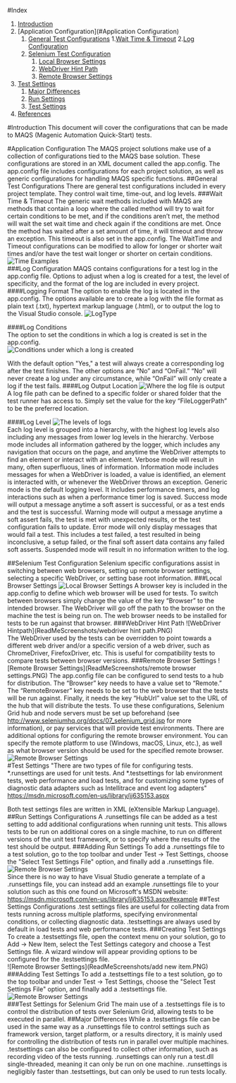 #Index
1. [Introduction](#Introduction)
2. [Application Configuration](#Application Configuration)
    1. [General Test Configurations]()
        1.[Wait Time & Timeout]()
        2.[Log Configuration]()
    2. [Selenium Test Configuration]()
        1. [Local Browser Settings]()
        2. [WebDriver Hint Path]()
        3. [Remote Browser Settings]()
3. [Test Settings]()
    1. [Major Differences]()
    2. [Run Settings]()
    3. [Test Settings]()
4. [References]()

#Introduction
This document will cover the configurations that can be made to MAQS (Magenic Automation Quick-Start) tests.

#Application Configuration
The MAQS project solutions make use of a collection of configurations tied to the MAQS base solution.  These configurations are stored in an XML document called the app.config.
The app.config file includes configurations for each project solution, as well as generic configurations for handling MAQS specific functions.
##General Test Configurations
There are general test configurations included in every project template. They control wait time, time-out, and log levels.
###Wait Time & Timeout
The generic wait methods included with MAQS are methods that contain a loop where the called method will try to wait for certain conditions to be met, and if the conditions aren’t met, the method will wait the set wait time and check again if the conditions are met.
Once the method has waited after a set amount of time, it will timeout and throw an exception. This timeout is also set in the app.config.
The WaitTime and Timeout configurations can be modified to allow for longer or shorter wait times and/or have the test wait longer or shorter on certain conditions.  
![Time Examples](ReadMeScreenshots/time.PNG)  
###Log Configuration
MAQS contains configurations for a test log in the app.config file. Options to adjust when a log is created for a test, the level of specificity, and the format of the log are included in every project.
####Logging Format
The option to enable the log is located in the app.config. The options available are to create a log with the file format as plain text (.txt), hypertext markup language (.html), or to output the log to the Visual Studio console.
![LogType](ReadMeScreenshots/LoggingType.PNG)

####Log Conditions  
The option to set the conditions in which a log is created is set in the app.config.  
![Conditions under which a long is created](ReadMeScreenshots/logconditions.PNG)  

With the default option "Yes," a test will always create a corresponding log after the test finishes. The other options are “No” and “OnFail.” “No” will never create a log under any circumstance, while “OnFail” will only create a log if the test fails.
####Log Output Location
![Where the log file is output](ReadMeScreenshots/loglocation.PNG)  
A log file path can be defined to a specific folder or shared folder that the test runner has access to.  Simply set the value for the key “FileLoggerPath” to be the preferred location. 

####Log Level
![The levels of logs](ReadMeScreenshots/logleveldiagram.PNG)  
Each log level is grouped into a hierarchy, with the highest log levels also including any messages from lower log levels in the hierarchy.
Verbose mode includes all information gathered by the logger, which includes any navigation that occurs on the page, and anytime the WebDriver attempts to find an element or interact with an element. Verbose mode will result in many, often superfluous, lines of information.
Information mode includes messages for when a WebDriver is loaded, a value is identified, an element is interacted with, or whenever the WebDriver throws an exception.
Generic mode is the default logging level. It includes performance timers, and log interactions such as when a performance timer log is saved.
Success mode will output a message anytime a soft assert is successful, or as a test ends and the test is successful.
Warning mode will output a message anytime a soft assert fails, the test is met with unexpected results, or the test configuration fails to update.
Error mode will only display messages that would fail a test. This includes a test failed, a test resulted in being inconclusive, a setup failed, or the final soft assert data contains any failed soft asserts.
Suspended mode will result in no information written to the log. 

##Selenium Test Configuration
Selenium specific configurations assist in switching between web browsers, setting up remote browser settings, selecting a specific WebDriver, or setting base root information.
###Local Browser Settings 
![Local Browser Settings](ReadMeScreenshots/LocalBrowserSettings.PNG) 
A browser key is included in the app.config to define which web browser will be used for tests. To switch between browsers simply change the value of the key “Browser” to the intended browser.
The WebDriver will go off the path to the browser on the machine the test is being run on.
The web browser needs to be installed for tests to be run against that browser.
###WebDriver Hint Path
![WebDriver Hintpath](ReadMeScreenshots/webdriver hint path.PNG)  
The WebDriver used by the tests can be overridden to point towards a different web driver and/or a specific version of a web driver, such as ChromeDriver, FirefoxDriver, etc. This is useful for compatibility tests to compare tests between browser versions.
###Remote Browser Settings
![Remote Browser Settings](ReadMeScreenshots/remote browser settings.PNG) 
The app.config file can be configured to send tests to a hub for distribution. The “Browser” key needs to have a value set to “Remote.” The “RemoteBrowser” key needs to be set to the web browser that the tests will be run against. Finally, it needs the key “HubUrl” value set to the URL of the hub that will distribute the tests. 
To use these configurations, Selenium Grid hub and node servers must be set up beforehand (see http://www.seleniumhq.org/docs/07_selenium_grid.jsp for more information), or pay services that will provide test environments.
There are additional options for configuring the remote browser environment. You can specify the remote platform to use (Windows, macOS, Linux, etc.), as well as what browser version should be used for the specified remote browser.  
![Remote Browser Settings](ReadMeScreenshots/extendedremotebrowsersettings.PNG)  
#Test Settings
"There are two types of file for configuring tests. *.runsettings are used for unit tests. And *.testsettings for lab environment tests, web performance and load tests, and for customizing some types of diagnostic data adapters such as Intellitrace and event log adapters"
https://msdn.microsoft.com/en-us/library/jj635153.aspx

Both test settings files are written in XML (eXtensible Markup Language).
##Run Settings Configurations
A .runsettings file can be added as a test setting to add additional configurations when running unit tests. This allows tests to be run on additional cores on a single machine, to run on different versions of the unit test framework, or to specify where the results of the test should be output.
###Adding Run Settings
To add a .runsettings file to a test solution, go to the top toolbar and under Test → Test Settings, choose the "Select Test Settings File" option, and finally add a .runsettings file.  
![Remote Browser Settings](ReadMeScreenshots/AddNewTestSettings.PNG)  
Since there is no way to have Visual Studio generate a template of a .runsettings file, you can instead add an example .runsettings file to your solution such as this one found on Microsoft's MSDN website: https://msdn.microsoft.com/en-us/library/jj635153.aspx#example
##Test Settings Configurations
.test settings files are useful for collecting data from tests running across multiple platforms, specifying environmental conditions, or collecting diagnostic data.
.testsettings are always used by default in load tests and web performance tests.
###Creating Test Settings
To create a .testsettings file, open the context menu on your solution, go to Add → New Item, select the Test Settings category and choose a Test Settings file. A wizard window will appear providing options to be configured for the .testsettings file.  
![Remote Browser Settings](ReadMeScreenshots/add new item.PNG)  
###Adding Test Settings
To add a .testsettings file to a test solution, go to the top toolbar and under Test → Test Settings, choose the "Select Test Settings File" option, and finally add a .testsettings file.  
![Remote Browser Settings](ReadMeScreenshots/AddNewTestSettings.PNG)  
###Test Settings for Selenium Grid
The main use of a .testsettings file is to control the distribution of tests over Selenium Grid, allowing tests to be executed in parallel.
##Major Differences
While a .testsettings file can be used in the same way as a .runsettings file to control settings such as framework version, target platform, or a results directory, it is mainly used for controlling the distribution of tests run in parallel over multiple machines.
.testsettings can also be configured to collect other information, such as recording video of the tests running.
.runsettings can only run a test.dll single-threaded, meaning it can only be run on one machine.
.runsettings is negligibly faster than .testsettings, but can only be used to run tests locally.

